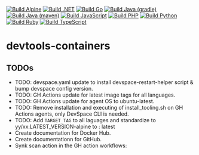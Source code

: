 [![Build Alpine](https://github.com/loft-sh/devtools-containers/actions/workflows/alpine.yaml/badge.svg)](https://github.com/loft-sh/devtools-containers/actions/workflows/alpine.yaml)
[![Build .NET](https://github.com/loft-sh/devtools-containers/actions/workflows/dotnet.yaml/badge.svg)](https://github.com/loft-sh/devtools-containers/actions/workflows/dotnet.yaml)
[![Build Go](https://github.com/loft-sh/devtools-containers/actions/workflows/go.yaml/badge.svg)](https://github.com/loft-sh/devtools-containers/actions/workflows/go.yaml)
[![Build Java (gradle)](https://github.com/loft-sh/devtools-containers/actions/workflows/java-gradle.yaml/badge.svg)](https://github.com/loft-sh/devtools-containers/actions/workflows/java-gradle.yaml)
[![Build Java (maven)](https://github.com/loft-sh/devtools-containers/actions/workflows/java-maven.yaml/badge.svg)](https://github.com/loft-sh/devtools-containers/actions/workflows/java-maven.yaml)
[![Build JavaScript](https://github.com/loft-sh/devtools-containers/actions/workflows/javascript.yaml/badge.svg)](https://github.com/loft-sh/devtools-containers/actions/workflows/javascript.yaml)
[![Build PHP](https://github.com/loft-sh/devtools-containers/actions/workflows/php.yaml/badge.svg)](https://github.com/loft-sh/devtools-containers/actions/workflows/php.yaml)
[![Build Python](https://github.com/loft-sh/devtools-containers/actions/workflows/python.yaml/badge.svg)](https://github.com/loft-sh/devtools-containers/actions/workflows/python.yaml)
[![Build Ruby](https://github.com/loft-sh/devtools-containers/actions/workflows/ruby.yaml/badge.svg)](https://github.com/loft-sh/devtools-containers/actions/workflows/ruby.yaml)
[![Build TypeScript](https://github.com/loft-sh/devtools-containers/actions/workflows/typescript.yaml/badge.svg)](https://github.com/loft-sh/devtools-containers/actions/workflows/typescript.yaml)

# devtools-containers
## TODOs

- TODO: devspace.yaml update to install devspace-restart-helper script & bump devspace config version.
- TODO: GH Actions update for latest image tags for all languages.
- TODO: GH Actions update for agent OS to ubuntu-latest.
- TODO: Remove installation and executing of install_tooling.sh on GH Actions agents, only DevSpace CLI is needed.
- TODO: Add `TARGET_TAG` to all laguages and standardize to yy/xx:LATEST_VERSION-alpine to : latest
- Create documentation for Docker Hub.
- Create documentationn for GitHub.
- Synk scan action in the GH action workflows: 